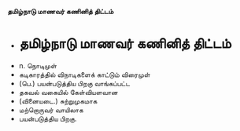 **தமிழ்நாடு மாணவர் கணினித் திட்டம்**
- # தமிழ்நாடு மாணவர் கணினித் திட்டம்
- n. நொடிமுள்
- கடிகாரத்தில் விநாடிகளைக் காட்டும் விரைமுள்
- (பெ.) பயன்படுத்திய பிறகு வாங்கப்பட்ட
- தகவல் வகையில் கேள்வியளவான
- (வினையடை.) சுற்றுமுகமாக
- மற்றொருவர் வாயிலாக
- பயன்படுத்திய பிறகு.

